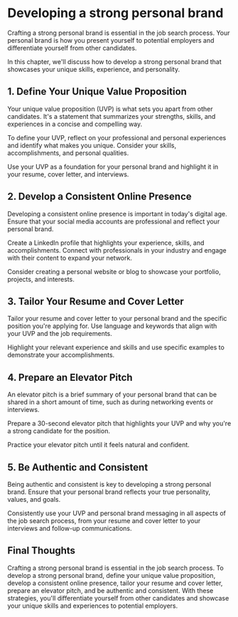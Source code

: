 Developing a strong personal brand
===========================================================================

Crafting a strong personal brand is essential in the job search process. Your personal brand is how you present yourself to potential employers and differentiate yourself from other candidates.

In this chapter, we'll discuss how to develop a strong personal brand that showcases your unique skills, experience, and personality.

1\. Define Your Unique Value Proposition
---------------------------------------

Your unique value proposition (UVP) is what sets you apart from other candidates. It's a statement that summarizes your strengths, skills, and experiences in a concise and compelling way.

To define your UVP, reflect on your professional and personal experiences and identify what makes you unique. Consider your skills, accomplishments, and personal qualities.

Use your UVP as a foundation for your personal brand and highlight it in your resume, cover letter, and interviews.

2\. Develop a Consistent Online Presence
---------------------------------------

Developing a consistent online presence is important in today's digital age. Ensure that your social media accounts are professional and reflect your personal brand.

Create a LinkedIn profile that highlights your experience, skills, and accomplishments. Connect with professionals in your industry and engage with their content to expand your network.

Consider creating a personal website or blog to showcase your portfolio, projects, and interests.

3\. Tailor Your Resume and Cover Letter
--------------------------------------

Tailor your resume and cover letter to your personal brand and the specific position you're applying for. Use language and keywords that align with your UVP and the job requirements.

Highlight your relevant experience and skills and use specific examples to demonstrate your accomplishments.

4\. Prepare an Elevator Pitch
----------------------------

An elevator pitch is a brief summary of your personal brand that can be shared in a short amount of time, such as during networking events or interviews.

Prepare a 30-second elevator pitch that highlights your UVP and why you're a strong candidate for the position.

Practice your elevator pitch until it feels natural and confident.

5\. Be Authentic and Consistent
------------------------------

Being authentic and consistent is key to developing a strong personal brand. Ensure that your personal brand reflects your true personality, values, and goals.

Consistently use your UVP and personal brand messaging in all aspects of the job search process, from your resume and cover letter to your interviews and follow-up communications.

Final Thoughts
--------------

Crafting a strong personal brand is essential in the job search process. To develop a strong personal brand, define your unique value proposition, develop a consistent online presence, tailor your resume and cover letter, prepare an elevator pitch, and be authentic and consistent. With these strategies, you'll differentiate yourself from other candidates and showcase your unique skills and experiences to potential employers.
